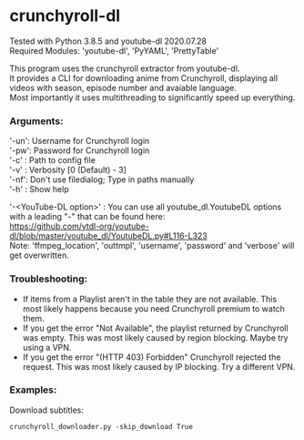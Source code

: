 # crunchyroll-dl
Tested with Python 3.8.5 and youtube-dl 2020.07.28  
Required Modules: 'youtube-dl', 'PyYAML', 'PrettyTable'

This program uses the crunchyroll extractor from youtube-dl.  
It provides a CLI for downloading anime from Crunchyroll, displaying all videos with season, episode number and avaiable language.  
Most importantly it uses multithreading to significantly speed up everything.

### Arguments:  
'-un': Username for Crunchyroll login  
'-pw': Password for Crunchyroll login  
'-c' : Path to config file  
'-v' : Verbosity [0 (Default) - 3]  
'-nf': Don't use filedialog; Type in paths manually  
'-h' : Show help  

'-\<YouTube-DL option\>' : You can use all youtube_dl.YoutubeDL options with a leading "-" that can be found here:  
                           https://github.com/ytdl-org/youtube-dl/blob/master/youtube_dl/YoutubeDL.py#L116-L323  
                           Note: 'ffmpeg_location', 'outtmpl', 'username', 'password' and 'verbose' will get overwritten.

### Troubleshooting:
- If items from a Playlist aren't in the table they are not available.
  This most likely happens because you need Crunchyroll premium to watch them.
- If you get the error "Not Available", the playlist returned by Crunchyroll was empty. This was most likely caused by region blocking. Maybe try using a VPN.
- If you get the error "(HTTP 403) Forbidden" Crunchyroll rejected the request. This was most likely caused by IP blocking. Try a different VPN.

### Examples:
Download subtitles:
```
crunchyroll_downloader.py -skip_download True
```
